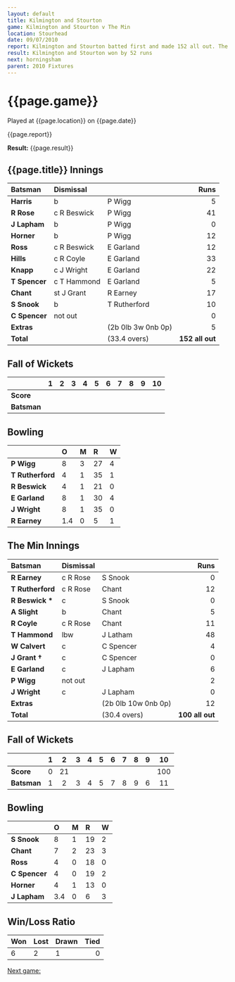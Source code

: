 ```yaml
---
layout: default
title: Kilmington and Stourton
game: Kilmington and Stourton v The Min
location: Stourhead
date: 09/07/2010
report: Kilmington and Stourton batted first and made 152 all out. The Min replied with 100 all out
result: Kilmington and Stourton won by 52 runs
next: horningsham
parent: 2010 Fixtures
---
```


# {{page.game}}

Played at {{page.location}} on {{page.date}}

{{page.report}}

**Result:** {{page.result}}

## {{page.title}} Innings

| Batsman | Dismissal |  | Runs |
|:---|:---|---|---:|
| **Harris** | b | P Wigg | 5 |
| **R Rose** | c R Beswick | P Wigg | 41 |
| **J Lapham** | b | P Wigg | 0 |
| **Horner** | b | P Wigg | 12 |
| **Ross** | c R Beswick | E Garland | 12 |
| **Hills** | c R Coyle | E Garland | 33 |
| **Knapp** | c J Wright | E Garland | 22 |
| **T Spencer** | c T Hammond | E Garland | 5 |
| **Chant** | st J Grant | R Earney | 17 |
| **S Snook** | b | T Rutherford | 10 |
| **C Spencer** | not out |   | 0 |
| **Extras** | | (2b 0lb 3w 0nb 0p) | 5 |
| **Total** | | (33.4 overs) | **152 all out** |

## Fall of Wickets

| | 1 | 2 | 3 | 4 | 5 | 6 | 7 | 8 | 9 | 10 |
|---|:---:|:---:|:---:|:---:|:---:|:---:|:---:|:---:|:---:|:---:|
| **Score** |  |  |  |  |  |  |  |  |  |  |
| **Batsman** |  |  |  |  |  |  |  |  |  |  |

## Bowling

| | O | M | R | W |
|---|:---|:---|:---|:---|
| **P Wigg** | 8 | 3 | 27 | 4 |
| **T Rutherford** | 4 | 1 | 35 | 1 |
| **R Beswick** | 4 | 1 | 21 | 0 |
| **E Garland** | 8 | 1 | 30 | 4 |
| **J Wright** | 8 | 1 | 35 | 0 |
| **R Earney** | 1.4 | 0 | 5 | 1 |

## The Min Innings

| Batsman | Dismissal |  | Runs |
|:---|:---|---|---:|
| **R Earney** | c R Rose | S Snook | 0 |
| **T Rutherford** | c R Rose | Chant | 12 |
| **R Beswick &#42;** | c | S Snook | 0 |
| **A Slight** | b | Chant | 5 |
| **R Coyle** | c R Rose | Chant | 11 |
| **T Hammond** | lbw | J Latham | 48 |
| **W Calvert** | c | C Spencer | 4 |
| **J Grant &#8224;** | c | C Spencer | 0 |
| **E Garland** | c | J Lapham | 6 |
| **P Wigg** | not out |  | 2 |
| **J Wright** | c | J Lapham | 0 |
| **Extras** | | (2b 0lb 10w 0nb 0p) | 12 |
| **Total** | | (30.4 overs) | **100 all out** |

## Fall of Wickets

| | 1 | 2 | 3 | 4 | 5 | 6 | 7 | 8 | 9 | 10 |
|---|:---:|:---:|:---:|:---:|:---:|:---:|:---:|:---:|:---:|:---:|
| **Score** | 0 | 21 |  |  |  |  |  |  |  | 100 |
| **Batsman** | 1 | 2 | 3 | 4 | 5 | 7 | 8 | 9 | 6 | 11 |

## Bowling

| | O | M | R | W |
|---|:---|:---|:---|:---|
| **S Snook** | 8 | 1 | 19 | 2 |
| **Chant** | 7 | 2 | 23 | 3 |
| **Ross** | 4 | 0 | 18 | 0 |
| **C Spencer** | 4 | 0 | 19 | 2 |
| **Horner** | 4 | 1 | 13 | 0 |
| **J Lapham** | 3.4 | 0 | 6 | 3 |

## Win/Loss Ratio

| Won | Lost | Drawn | Tied |
|:---|:---|:---|---:|
| 6 | 2 | 1 | 0 |

[Next game:]({{page.next}})